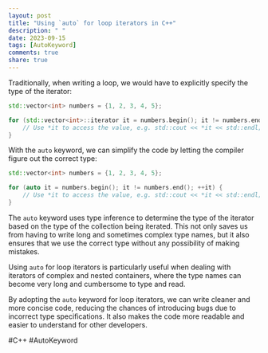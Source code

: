 ```yaml
---
layout: post
title: "Using `auto` for loop iterators in C++"
description: " "
date: 2023-09-15
tags: [AutoKeyword]
comments: true
share: true
---
```


Traditionally, when writing a loop, we would have to explicitly specify the type of the iterator:

```cpp
std::vector<int> numbers = {1, 2, 3, 4, 5};

for (std::vector<int>::iterator it = numbers.begin(); it != numbers.end(); ++it) {
    // Use *it to access the value, e.g. std::cout << *it << std::endl;
}
```

With the `auto` keyword, we can simplify the code by letting the compiler figure out the correct type:

```cpp
std::vector<int> numbers = {1, 2, 3, 4, 5};

for (auto it = numbers.begin(); it != numbers.end(); ++it) {
    // Use *it to access the value, e.g. std::cout << *it << std::endl;
}
```

The `auto` keyword uses type inference to determine the type of the iterator based on the type of the collection being iterated. This not only saves us from having to write long and sometimes complex type names, but it also ensures that we use the correct type without any possibility of making mistakes.

Using `auto` for loop iterators is particularly useful when dealing with iterators of complex and nested containers, where the type names can become very long and cumbersome to type and read.

By adopting the `auto` keyword for loop iterators, we can write cleaner and more concise code, reducing the chances of introducing bugs due to incorrect type specifications. It also makes the code more readable and easier to understand for other developers.

#C++ #AutoKeyword